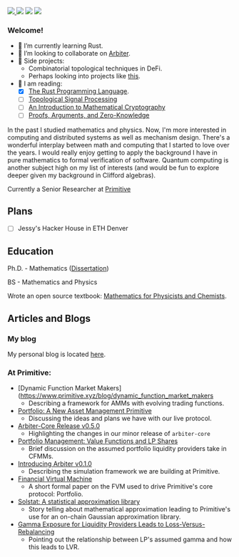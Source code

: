 <a href="https://twitter.com/Autoparallel" ><img src="https://img.shields.io/twitter/follow/Autoparallel.svg?style=social" /> </a>
![](https://img.shields.io/github/stars/Autoparallel?style=social)
![](https://img.shields.io/github/last-commit/Autoparallel/Autoparallel)
![](https://visitor-badge.laobi.icu/badge?page_id=Autoparallel)

### Welcome!

- 🌱 I’m currently learning Rust.
- 👯 I’m looking to collaborate on [Arbiter](https://github.com/primitivefinance/arbiter).
- 🔭 Side projects: 
  - Combinatorial topological techniques in DeFi. 
  - Perhaps looking into projects like [this](https://github.com/Lichtso/geometric_algebra/).
- 📖 I am reading: 
  - [x] [The Rust Programming Language](https://www.amazon.com/Hooked-How-Build-Habit-Forming-Products/dp/1591847788/ref=sr_1_1?crid=BD92KKAWTTD3&keywords=hooked+book+nir+eyal&sprefix=hooked+book+nir%2Caps%2C191&sr=8-1](https://www.amazon.com/Atomic-Habits-James-Clear-audiobook/dp/B07RFSSYBH/ref=sr_1_1?gclid=CjwKCAiAv9ucBhBXEiwA6N8nYE0XOb4sp8UveSF580IxLNtdIlZRCIcxyVvWYeaY9pngMsGdZoMh9xoCr9QQAvD_BwE&hvadid=390244329573&hvdev=c&hvlocphy=9028896&hvnetw=g&hvqmt=e&hvrand=17220615911703307944&hvtargid=kwd-679783660480&hydadcr=19140_10195819&keywords=atomic+habits+an+easy&qid=1670873960&sr=8-1)](https://doc.rust-lang.org/book/)).
  - [ ] [Topological Signal Processing](https://link.springer.com/book/10.1007/978-3-642-36104-3)
  - [ ] [An Introduction to Mathematical Cryptography](https://www.google.com/search?client=safari&rls=en&q=an+introduction+to+mathematical+cryptography&ie=UTF-8&oe=UTF-8)
  - [ ] [Proofs, Arguments, and Zero-Knowledge](https://people.cs.georgetown.edu/jthaler/ProofsArgsAndZK.html)

In the past I studied mathematics and physics. Now, I'm more interested in computing and distributed systems as well as mechanism design. There's a wonderful interplay between math and computing that I started to love over the years. I would really enjoy getting to apply the background I have in pure mathematics to formal verification of software. Quantum computing is another subject high on my list of interests (and would be fun to explore deeper given my background in Clifford algebras).

Currently a Senior Researcher at [Primitive](https://github.com/primitivefinance)

## Plans
- [ ] Jessy's Hacker House in ETH Denver

## Education

Ph.D. - Mathematics ([Dissertation](https://mountainscholar.org/bitstream/handle/10217/235741/Roberts_colostate_0053A_17417.pdf?sequence=1))

BS - Mathematics and Physics 

Wrote an open source textbook: [Mathematics for Physicists and Chemists](https://github.com/Autoparallel/mathematics_for_physicists_and_chemists).

## Articles and Blogs 
### My blog
My personal blog is located [here](https://autoparallel.substack.com).

### At Primitive:
- [Dynamic Function Market Makers](https://www.primitive.xyz/blog/dynamic_function_market_makers
  - Describing a framework for AMMs with evolving trading functions.
- [Portfolio: A New Asset Management Primitive](https://www.primitive.xyz/blog/portfolio_v1.5.0-beta)
  - Discussing the ideas and plans we have with our live protocol.
- [Arbiter-Core Release v0.5.0](https://www.primitive.xyz/blog/arbiter_core_v0.5.0)
  - Highlighting the changes in our minor release of `arbiter-core`
- [Portfolio Management: Value Functions and LP Shares](https://www.primitive.xyz/blog/portfolio_value)
  - Brief discussion on the assumed portfolio liquidity providers take in CFMMs.
- [Introducing Arbiter v0.1.0](https://www.primitive.xyz/blog/introducing_arbiter)
  - Describing the simulation framework we are building at Primitive.
- [Financial Virtual Machine](https://www.primitive.xyz/papers/yellow.pdf)
  - A short formal paper on the FVM used to drive Primitive's core protocol: Portfolio.
- [Solstat: A statistical approximation library](https://www.primitive.xyz/blog/solstat)
  - Story telling about mathematical approximation leading to Primitive's use for an on-chain Gaussian approximation library.
- [Gamma Exposure for Liquidity Providers Leads to Loss-Versus-Rebalancing](https://primitivexyz.substack.com/p/gamma-exposure-for-liquidity-providers)
  - Pointing out the relationship between LP's assumed gamma and how this leads to LVR.
